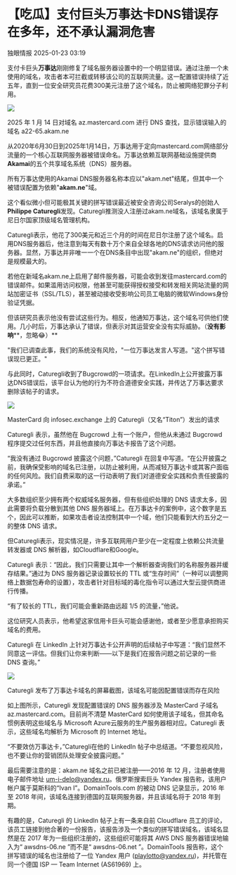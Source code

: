 #  【吃瓜】支付巨头万事达卡DNS错误存在多年，还不承认漏洞危害   
 独眼情报   2025-01-23 03:19  
  
支付卡巨头**万事达**刚刚修复了域名服务器设置中的一个明显错误。通过注册一个未使用的域名，攻击者本可拦截或转移该公司的互联网流量。这一配置错误持续了近五年，直到一位安全研究员花费300美元注册了这个域名，防止被网络犯罪分子利用。  
  
![](https://mmbiz.qpic.cn/sz_mmbiz_png/KgxDGkACWnTaSia36B3CsibxluGiaOeQ9uLGOYz3fHPnOK5jTawiaGhJBUY5VpjGkiawBj5ibO2JDwAzgFwjMXutopZA/640?wx_fmt=png&from=appmsg "")  
  
2025 年 1 月 14 日对域名 az.mastercard.com 进行 DNS 查找，显示错误输入的域名 a22-65.akam.ne  
  
从2020年6月30日到2025年1月14日，万事达用于定向mastercard.com网络部分流量的一个核心互联网服务器被错误命名。万事达依赖互联网基础设施提供商**Akamai**的五个共享域名系统（DNS）服务器。  
  
所有万事达使用的Akamai DNS服务器名称本应以"akam.net"结尾，但其中一个被错误配置为依赖"**akam.ne**"域。  
  
这个看似微小但可能极其关键的拼写错误最近被安全咨询公司Seralys的创始人**Philippe Caturegli**发现。Caturegli推测没人注册过akam.ne域名，该域名隶属于尼日尔国家顶级域名管理机构。  
  
Caturegli表示，他花了300美元和近三个月的时间在尼日尔注册了这个域名。启用DNS服务器后，他注意到每天有数十万个来自全球各地的DNS请求访问他的服务器。显然，万事达并非唯一一个在DNS条目中出现"akam.ne"的组织，但绝对是规模最大的。  
  
若他在新域名akam.ne上启用了邮件服务器，可能会收到发往mastercard.com的错误邮件。如果滥用访问权限，他甚至可能获得授权接受和转发相关网站流量的网站加密证书（SSL/TLS），甚至被动接收受影响公司员工电脑的微软Windows身份验证凭据。  
  
但该研究员表示他没有尝试这些行为。相反，他通知万事达，这个域名可供他们使用。几小时后，万事达承认了错误，但表示对其运营安全没有实际威胁。（**没有影响****，忽略😂）**  
  
"我们已调查此事，我们的系统没有风险，"一位万事达发言人写道。"这个拼写错误现已更正。"  
  
与此同时，Caturegli收到了Bugcrowd的一项请求。在LinkedIn上公开披露万事达DNS错误后，该平台认为他的行为不符合道德安全实践，并传达了万事达要求删除该帖子的请求。  
  
![](https://mmbiz.qpic.cn/sz_mmbiz_png/KgxDGkACWnTaSia36B3CsibxluGiaOeQ9uLNWy0ibZNtF6lydSTVjtXxIiawJYUyFicd1PKeXab8DqqE812t0U4HNW6Q/640?wx_fmt=png&from=appmsg "")  
  
MasterCard 向 infosec.exchange 上的 Caturegli（又名“Titon”）发出的请求  
  
Caturegli 表示，虽然他在 Bugcrowd 上有一个账户，但他从未通过 Bugcrowd 程序提交过任何东西，并且他直接向万事达卡报告了这个问题。  
  
“我没有通过 Bugcrowd 披露这个问题，”Caturegli 在回复中写道。“在公开披露之前，我确保受影响的域名已注册，以防止被利用，从而减轻万事达卡或其客户面临的任何风险。我们自费采取的这一行动表明了我们对道德安全实践和负责任披露的承诺。”  
  
大多数组织至少拥有两个权威域名服务器，但有些组织处理的 DNS 请求太多，因此需要将负载分散到其他 DNS 服务器域上。在万事达卡的案例中，这个数字是五个，因此可以推断，如果攻击者设法控制其中一个域，他们只能看到大约五分之一的整体 DNS 请求。  
  
但Caturegli表示，现实情况是，许多互联网用户至少在一定程度上依赖公共流量转发器或 DNS 解析器，如Cloudflare和Google。  
  
Caturegli 表示：“因此，我们只需要让其中一个解析器查询我们的名称服务器并缓存结果。”通过为 DNS 服务器记录设置较长的 TTL 或“生存时间”（一种可以调整网络上数据包寿命的设置），攻击者针对目标域的毒化指令可以通过大型云提供商进行传播。  
  
“有了较长的 TTL，我们可能会重新路由远超 1/5 的流量，”他说。  
  
这位研究人员表示，他希望这家信用卡巨头可能会感谢他，或者至少愿意承担购买域名的费用。  
  
Caturegli 在 LinkedIn 上针对万事达卡公开声明的后续帖子中写道：“我们显然不同意这一评估。但我们让你来判断——以下是我们在报告问题之前记录的一些 DNS 查询。”  
  
![](https://mmbiz.qpic.cn/sz_mmbiz_png/KgxDGkACWnTaSia36B3CsibxluGiaOeQ9uLfCRiasSK8FdD1icBSXYv8QktefvA2cvZXuEQ0ZYyA9UFQlc1lBGh3cTw/640?wx_fmt=png&from=appmsg "")  
  
Caturegli 发布了万事达卡域名的屏幕截图，该域名可能因配置错误而存在风险  
  
如上图所示，Caturegli 发现配置错误的 DNS 服务器涉及 MasterCard 子域名az.mastercard.com。目前尚不清楚 MasterCard 如何使用该子域名，但其命名惯例表明这些域名与 Microsoft Azure云服务的生产服务器相对应。Caturegli 表示，这些域名均解析为 Microsoft 的 Internet 地址。  
  
“不要效仿万事达卡，”Caturegli在他的 LinkedIn 帖子中总结道。“不要忽视风险，也不要让你的营销团队处理安全披露问题。”  
  
最后需要注意的是：akam.ne 域名之前已被注册——2016 年 12 月，注册者使用电子邮件地址 um-i-delo@yandex.ru。俄罗斯搜索巨头 Yandex 报告称，该用户帐户属于莫斯科的“Ivan I”。DomainTools.com 的被动 DNS 记录显示，2016 年至 2018 年间，该域名连接到德国的互联网服务器，并且该域名将于 2018 年到期。  
  
有趣的是，Caturegli 的 LinkedIn 帖子上有一条来自前 Cloudflare 员工的评论，该员工链接到他合著的一份报告，该报告涉及一个类似的拼写错误域名，该域名显然是在 2017 年为一些组织注册的，这些组织可能将其 AWS DNS 服务器错误地输入为“ awsdns-06.ne ”而不是“ awsdns-06.net ”。DomainTools 报告称，这个拼写错误的域名也注册给了一位 Yandex 用户 (playlotto@yandex.ru)，并托管在同一个德国 ISP — Team Internet (AS61969) 上。  
  
  
